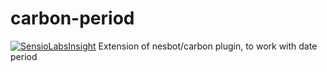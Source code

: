 # carbon-period
[![SensioLabsInsight](https://insight.sensiolabs.com/projects/0096f692-a40f-49c6-9a47-589e469e8357/mini.png)](https://insight.sensiolabs.com/projects/0096f692-a40f-49c6-9a47-589e469e8357)
Extension of nesbot/carbon plugin, to work with date period

